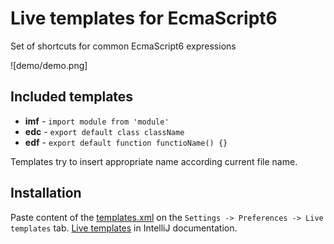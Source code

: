 # Live templates for EcmaScript6

Set of shortcuts for common EcmaScript6 expressions

![demo/demo.png]

## Included templates

* **imf** - `import module from 'module'`
* **edc** - `export default class className`
* **edf** - `export default function functioName() {}`

Templates try to insert appropriate name according current file name.

## Installation

Paste content of the [templates.xml](templates.xml) on the `Settings -> Preferences -> Live templates` tab.
[Live templates](https://www.jetbrains.com/idea/help/sharing-live-templates.html) in IntelliJ documentation.
